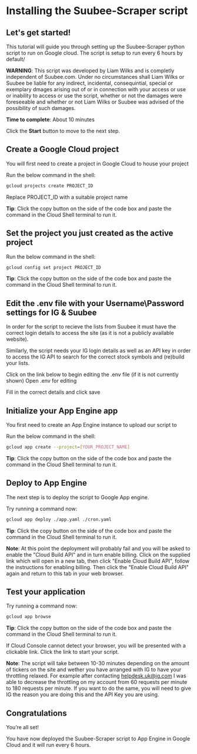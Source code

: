 # Installing the Suubee-Scraper script

## Let's get started!

This tutorial will guide you through setting up the Suubee-Scraper python script to run on Google cloud. The script is setup to run every 6 hours by default/

**WARNING**: This script was developed by Liam Wilks and is completly independent of Suubee.com. Under no circumstances shall Liam Wilks or Suubee be liable for any indirect, incidental, consequintial, special or exemplary dmages arising out of or in connection with your access or use or inability to access or use the script, whether or not the damages were foreseeable and whether or not Liam Wilks or Suubee was advised of the possibility of such damages.

**Time to complete**: About 10 minutes

Click the **Start** button to move to the next step.

## Create a Google Cloud project

You will first need to create a project in Google Cloud to house your project

Run the below command in the shell:
```bash
gcloud projects create PROJECT_ID
```

Replace PROJECT_ID with a suitable project name

**Tip**: Click the copy button on the side of the code box and paste the command in the Cloud Shell terminal to run it.

## Set the project you just created as the active project

Run the below command in the shell:
```bash
gcloud config set project PROJECT_ID
```

**Tip**: Click the copy button on the side of the code box and paste the command in the Cloud Shell terminal to run it.

## Edit the .env file with your Username\Password settings for IG & Suubee

In order for the script to recieve the lists from Suubee it must have the correct login details to access the site (as it is not a publicly available website).

Similarly, the script needs your IG login details as well as an API key in order to access the IG API to search for the correct stock symbols and (re)build your lists.

Click on the link below to begin editing the .env file (if it is not currently shown)
<walkthrough-editor-open-file
    filePath="suubee-scraper-v2/.env">
    Open .env for editing
</walkthrough-editor-open-file>

Fill in the correct details and click save

## Initialize your App Engine app

You first need to create an App Engine instance to upload our script to

Run the below command in the shell:
```bash
gcloud app create --project=[YOUR_PROJECT_NAME]
```

**Tip**: Click the copy button on the side of the code box and paste the command in the Cloud Shell terminal to run it.

## Deploy to App Engine

The next step is to deploy the script to Google App engine.

Try running a command now:
```bash
gcloud app deploy ./app.yaml ./cron.yaml
```

**Tip**: Click the copy button on the side of the code box and paste the command in the Cloud Shell terminal to run it.

**Note**: At this point the deployment will probably fail and you will be asked to enable the "Cloud Build API" and in turn enable billing. Click on the supplied link which will open in a new tab, then click "Enable Cloud Build API", follow the instructions for enabling billing. Then click the "Enable Cloud Build API" again and return to this tab in your web browser.

## Test your application

Try running a command now:
```bash
gcloud app browse
```

**Tip**: Click the copy button on the side of the code box and paste the command in the Cloud Shell terminal to run it.

If Cloud Console cannot detect your browser, you will be presented with a clickable link. Click the link to start your script.

**Note**: The script will take between 10-30 minutes depending on the amount of tickers on the site and wether you have arranged with IG to have your throttling relaxed. For example after contacting helpdesk.uk@ig.com I was able to decrease the throttling on my account from 60 requests per minute to 180 requests per minute. If you want to do the same, you will need to give IG the reason you are doing this and the API Key you are using.

## Congratulations

<walkthrough-conclusion-trophy></walkthrough-conclusion-trophy>

You’re all set!

You have now deployed the Suubee-Scraper script to App Engine in Google Cloud and it will run every 6 hours.
